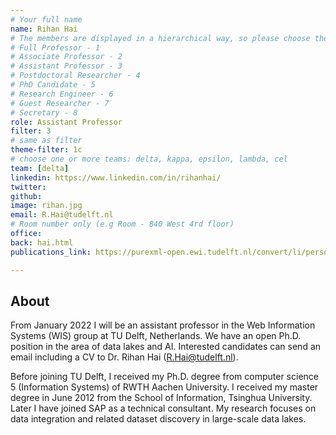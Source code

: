 ```yaml
---
# Your full name 
name: Rihan Hai
# The members are displayed in a hierarchical way, so please choose the role and filter number from this list:
# Full Professor - 1
# Associate Professor - 2
# Assistant Professor - 3
# Postdoctoral Researcher - 4
# PhD Candidate - 5
# Research Engineer - 6 
# Guest Researcher - 7
# Secretary - 8
role: Assistant Professor
filter: 3
# same as filter
theme-filter: 1c
# choose one or more teams: delta, kappa, epsilon, lambda, cel
team: [delta]
linkedin: https://www.linkedin.com/in/rihanhai/
twitter: 
github: 
image: rihan.jpg
email: R.Hai@tudelft.nl
# Room number only (e.g Room - 840 West 4rd floor)
office: 
back: hai.html
publications_link: https://purexml-open.ewi.tudelft.nl/convert/li/persons/6e7de843-a410-42bc-aa40-e6ed379285c1

---
```


## About

From January 2022 I will be an assistant professor in the Web Information Systems (WIS) group at TU Delft, Netherlands. We have an open Ph.D. position in the area of data lakes and AI. Interested candidates can send an email including a CV to Dr. Rihan Hai (R.Hai@tudelft.nl).  

Before joining TU Delft, I received my Ph.D. degree from computer science 5 (Information Systems) of RWTH Aachen University. I received my master degree in June 2012 from the School of Information, Tsinghua University. Later I have joined SAP as a technical consultant. My research focuses on data integration and related dataset discovery in large-scale data lakes.

